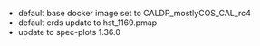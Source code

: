 - default base docker image set to CALDP_mostlyCOS_CAL_rc4
- default crds update to hst_1169.pmap
- update to spec-plots 1.36.0
